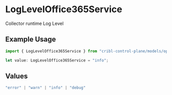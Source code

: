 # LogLevelOffice365Service

Collector runtime Log Level

## Example Usage

```typescript
import { LogLevelOffice365Service } from "cribl-control-plane/models/operations";

let value: LogLevelOffice365Service = "info";
```

## Values

```typescript
"error" | "warn" | "info" | "debug"
```